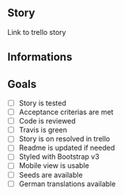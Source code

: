 ## Story
Link to trello story

## Informations

## Goals
- [ ] Story is tested
- [ ] Acceptance criterias are met
- [ ] Code is reviewed
- [ ] Travis is green
- [ ] Story is on resolved in trello
- [ ] Readme is updated if needed
- [ ] Styled with Bootstrap v3
- [ ] Mobile view is usable
- [ ] Seeds are available
- [ ] German translations available
